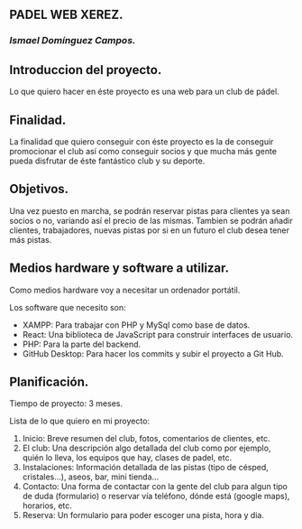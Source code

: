 ## **PADEL WEB XEREZ.**
### *Ismael Domínguez Campos.*

## Introduccion del proyecto.
  Lo que quiero hacer en éste proyecto es una web para un club de pádel.
  
## Finalidad.
  La finalidad que quiero conseguir con éste proyecto es la de conseguir promocionar el club así como conseguir socios y que mucha más gente pueda disfrutar de éste
  fantástico club y su deporte.
  
## Objetivos.
  Una vez puesto en marcha, se podrán reservar pistas para clientes ya sean socios o no, variando así el precio de las mismas. Tambien se podrán añadir clientes, trabajadores, nuevas pistas por si en un futuro el club desea tener más pistas.

## Medios hardware y software a utilizar.
  Como medios hardware voy a necesitar un ordenador portátil.
  
  Los software que necesito son:
  - XAMPP: Para trabajar con PHP y MySql como base de datos.
  - React: Una biblioteca de JavaScript para construir interfaces de usuario.
  - PHP: Para la parte del backend.
  - GitHub Desktop: Para hacer los commits y subir el proyecto a Git Hub.
  
## Planificación.
  Tiempo de proyecto: 3 meses.
  
  
Lista de lo que quiero en mi proyecto:
  1. Inicio: Breve resumen del club, fotos, comentarios de clientes, etc.
  2. El club: Una descripción algo detallada del club como por ejemplo, quién lo lleva, los equipos que hay, clases de padel, etc.
  3. Instalaciones: Información detallada de las pistas (tipo de césped, cristales...), aseos, bar, mini tienda...
  4. Contacto: Una forma de contactar con la gente del club para algun tipo de duda (formulario) o reservar vía teléfono, dónde está (google maps), horarios, etc.
  5. Reserva: Un formulario para poder escoger una pista, hora y dia.
